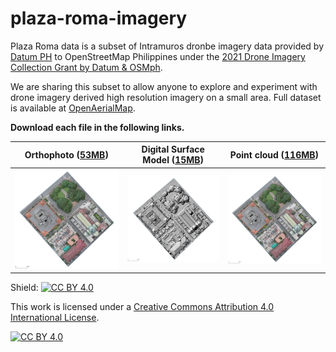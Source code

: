 # plaza-roma-imagery

Plaza Roma data is a subset of Intramuros dronbe imagery data provided by [Datum PH](https://datum.ph/) to OpenStreetMap Philippines under the [2021 Drone Imagery Collection Grant by Datum & OSMph](https://wiki.openstreetmap.org/wiki/Philippines/2021_Drone_Imagery_Collection_Grant_by_Datum_%26_OSMph).

We are sharing this subset to allow anyone to explore and experiment with drone imagery derived high resolution imagery on a small area.  Full dataset is available at [OpenAerialMap](https://map.openaerialmap.org/#/120.97864642739296,14.58711500168072,19/square/132303122000013300/635a05775f1fd800066121e2?resolution=high&_k=eixes5).

**Download each file in the following links.**

Orthophoto ([53MB]()) | Digital Surface Model ([15MB]()) | Point cloud ([116MB]())
--|--|--
![](plaza_roma_ortho.jpg)|![](plaza_roma_dsm.jpg)|![](plaza_roma_ortho.jpg)


Shield: [![CC BY 4.0][cc-by-shield]][cc-by]

This work is licensed under a
[Creative Commons Attribution 4.0 International License][cc-by].

[![CC BY 4.0][cc-by-image]][cc-by]

[cc-by]: http://creativecommons.org/licenses/by/4.0/
[cc-by-image]: https://i.creativecommons.org/l/by/4.0/88x31.png
[cc-by-shield]: https://img.shields.io/badge/License-CC%20BY%204.0-lightgrey.svg
